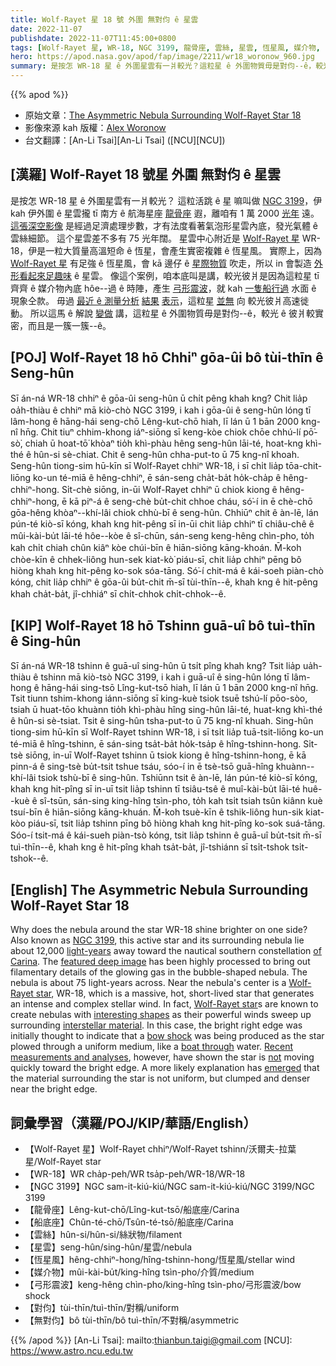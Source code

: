 ```yaml
---
title: Wolf-Rayet 星 18 號 外圍 無對伨 ê 星雲
date: 2022-11-07
publishdate: 2022-11-07T11:45:00+0800
tags: [Wolf-Rayet 星, WR-18, NGC 3199, 龍骨座, 雲絲, 星雲, 恆星風, 媒介物, 弓形震波, 對伨]
hero: https://apod.nasa.gov/apod/fap/image/2211/wr18_woronow_960.jpg
summary: 是按怎 WR-18 星 ê 外圍星雲有一爿較光？這粒星 ê 外圍物質毋是對伨--ê，較光 ê 彼爿較實密，而且是一簇一簇--ê。
---
```


{{% apod %}}

- 原始文章：[The Asymmetric Nebula Surrounding Wolf-Rayet Star 18](https://apod.nasa.gov/apod/ap221107.html)
- 影像來源 kah 版權：[Alex Woronow](https://www.astrobin.com/users/Alex_Woronow/)
- 台文翻譯：[An-Li Tsai][An-Li Tsai] ([NCU][NCU])

## [漢羅] Wolf-Rayet 18 號星 外圍 無對伨 ê 星雲
是按怎 WR-18 星 ê 外圍星雲有一爿較光？
這粒活跳 ê 星 嘛叫做 [NGC 3199][NGC 3199]，伊 kah 伊外圍 ê 星雲攏 tī 南方 ê 航海星座 [龍骨座][of Carina] 遐，離咱有 1 萬 2000 [光年][light-years] 遠。
[這張深空影像][featured deep image] 是經過足濟處理步數，才有法度看著氣泡形星雲內底，發光氣體 ê 雲絲細節。
這个星雲差不多有 75 光年闊。
星雲中心附近是 [Wolf-Rayet 星][Wolf-Rayet star 1] WR-18，伊是一粒大質量高溫短命 ê 恆星，會產生實密複雜 ê 恆星風。
實際上，因為 [Wolf-Rayet 星][Wolf-Rayet star 2] 有足強 ê 恆星風，會 kā 邊仔 ê [星際物質][interstellar material] 吹走，所以 in 會製造 [外形看起來足趣味][interesting shapes] ê 星雲。
像這个案例，咱本底叫是講，較光彼爿是因為這粒星 tī 齊齊 ê 媒介物內底 hôe--過 ê 時陣，產生 [弓形震波][bow shock]，就 kah [一隻船行過][boat through] 水面 ê 現象仝款。
毋過 [最近 ê 測量分析][Recent measurements and analys] [結果][e] [表示][s]，這粒星 [並無][not] 向 較光彼爿高速徙動。
所以這馬 ê 解說 [變做][emerged] 講，這粒星 ê 外圍物質毋是對伨--ê，較光 ê 彼爿較實密，而且是一簇一簇--ê。

## [POJ] Wolf-Rayet 18 hō Chhiⁿ gōa-ûi bô tùi-thīn ê Seng-hûn
Sī án-ná WR-18 chhiⁿ ê gōa-ûi seng-hûn ū chi̍t pêng khah kng?
Chit lia̍p oa̍h-thiàu ê chhiⁿ mā kiò-chò NGC 3199, i kah i gōa-ûi ê seng-hûn lóng tī lâm-hong ê hāng-hái seng-chō Lêng-kut-chō hiah, lī lán ū 1 bān 2000 kng-nî hn̄g.
Chit tiuⁿ chhim-khong iáⁿ-siōng sī keng-kòe chiok chōe chhú-lí pō͘-sò͘, chiah ū hoat-tō͘ khòaⁿ tio̍h khì-phàu hêng seng-hûn lāi-té, hoat-kng khì-thé ê hûn-si sè-chiat.
Chit ê seng-hûn chha-put-to ū 75 kng-nî khoah.
Seng-hûn tiong-sim hū-kīn sī Wolf-Rayet chhiⁿ WR-18, i sī chi̍t lia̍p tōa-chit-liōng ko-un té-miā ê hêng-chhiⁿ, ē sán-seng cha̍t-ba̍t ho̍k-cha̍p ê hêng-chhiⁿ-hong.
Si̍t-chè siōng, in-ūi Wolf-Rayet chhiⁿ ū chiok kiong ê hêng-chhiⁿ-hong, ē kā piⁿ-á ê seng-chè bu̍t-chit chhoe cháu, só͘-í in ē chè-chō gōa-hêng khòaⁿ--khí-lâi chiok chhù-bī ê seng-hûn.
Chhiūⁿ chit ê àn-lē, lán pún-té kiò-sī kóng, khah kng hit-pêng sī in-ūi chit lia̍p chhiⁿ tī chiâu-chê ê mûi-kài-bu̍t lāi-té hôe--kòe ê sî-chūn, sán-seng keng-hêng chìn-pho, to̍h kah chi̍t chiah chûn kiâⁿ kòe chúi-bīn ê hiān-siōng kāng-khoán.
M̄-koh chòe-kīn ê chhek-liông hun-sek kiat-kò͘ piáu-sī, chit lia̍p chhiⁿ pēng bô hiòng khah kng hit-pêng ko-sok sóa-tāng.
Só͘-í chit-má ê kái-soeh piàn-chò kóng, chit lia̍p chhiⁿ ê gōa-ûi bu̍t-chit m̄-sī tùi-thīn--ê, khah kng ê hit-pêng khah cha̍t-ba̍t, jî-chhiáⁿ sī chi̍t-chhok chi̍t-chhok--ê.


## [KIP] Wolf-Rayet 18 hō Tshinn guā-uî bô tuì-thīn ê Sing-hûn
Sī án-ná WR-18 tshinn ê guā-uî sing-hûn ū tsi̍t pîng khah kng?
Tsit lia̍p ua̍h-thiàu ê tshinn mā kiò-tsò NGC 3199, i kah i guā-uî ê sing-hûn lóng tī lâm-hong ê hāng-hái sing-tsō Lîng-kut-tsō hiah, lī lán ū 1 bān 2000 kng-nî hn̄g.
Tsit tiunn tshim-khong iánn-siōng sī king-kuè tsiok tsuē tshú-lí pōo-sòo, tsiah ū huat-tōo khuànn tio̍h khì-phàu hîng sing-hûn lāi-té, huat-kng khì-thé ê hûn-si sè-tsiat.
Tsit ê sing-hûn tsha-put-to ū 75 kng-nî khuah.
Sing-hûn tiong-sim hū-kīn sī Wolf-Rayet tshinn WR-18, i sī tsi̍t lia̍p tuā-tsit-liōng ko-un té-miā ê hîng-tshinn, ē sán-sing tsa̍t-ba̍t ho̍k-tsa̍p ê hîng-tshinn-hong.
Si̍t-tsè siōng, in-uī Wolf-Rayet tshinn ū tsiok kiong ê hîng-tshinn-hong, ē kā pinn-á ê sing-tsè bu̍t-tsit tshue tsáu, sóo-í in ē tsè-tsō guā-hîng khuànn--khí-lâi tsiok tshù-bī ê sing-hûn.
Tshiūnn tsit ê àn-lē, lán pún-té kiò-sī kóng, khah kng hit-pîng sī in-uī tsit lia̍p tshinn tī tsiâu-tsê ê muî-kài-bu̍t lāi-té huê--kuè ê sî-tsūn, sán-sing king-hîng tsìn-pho, to̍h kah tsi̍t tsiah tsûn kiânn kuè tsuí-bīn ê hiān-siōng kāng-khuán.
M̄-koh tsuè-kīn ê tshik-liông hun-sik kiat-kòo piáu-sī, tsit lia̍p tshinn pīng bô hiòng khah kng hit-pîng ko-sok suá-tāng.
Sóo-í tsit-má ê kái-sueh piàn-tsò kóng, tsit lia̍p tshinn ê guā-uî bu̍t-tsit m̄-sī tuì-thīn--ê, khah kng ê hit-pîng khah tsa̍t-ba̍t, jî-tshiánn sī tsi̍t-tshok tsi̍t-tshok--ê.

## [English] The Asymmetric Nebula Surrounding Wolf-Rayet Star 18
Why does the nebula around the star WR-18 shine brighter on one side?
Also known as [NGC 3199][NGC 3199], this active star and its surrounding nebula lie about 12,000 [light-years][light-years] away toward the nautical southern constellation [of Carina][of Carina].
The [featured deep image][featured deep image] has been highly processed to bring out filamentary details of the glowing gas in the bubble-shaped nebula.
The nebula is about 75 light-years across.
Near the nebula's center is a [Wolf-Rayet star][Wolf-Rayet star 1], WR-18, which is a massive, hot, short-lived star that generates an intense and complex stellar wind.
In fact, [Wolf-Rayet star][Wolf-Rayet star 2]s are known to create nebulas with [interesting shapes][interesting shapes] as their powerful winds sweep up surrounding [interstellar material][interstellar material].
In this case, the bright right edge was initially thought to indicate that a [bow shock][bow shock] was being produced as the star plowed through a uniform medium, like a [boat through][boat through] water.
[Recent measurements and analys][Recent measurements and analys][e][e][s][s], however, have shown the star is [not][not] moving quickly toward the bright edge.
A more likely explanation has [emerged][emerged] that the material surrounding the star is not uniform, but clumped and denser near the bright edge.

## 詞彙學習（漢羅/POJ/KIP/華語/English）
- 【Wolf-Rayet 星】Wolf-Rayet chhiⁿ/Wolf-Rayet tshinn/沃爾夫-拉葉星/Wolf-Rayet star
- 【WR-18】WR cha̍p-peh/WR tsa̍p-peh/WR-18/WR-18
- 【NGC 3199】NGC sam-it-kiú-kiú/NGC sam-it-kiú-kiú/NGC 3199/NGC 3199
- 【龍骨座】Lêng-kut-chō/Lîng-kut-tsō/船底座/Carina
- 【船底座】Chûn-té-chō/Tsûn-té-tsō/船底座/Carina
- 【雲絲】hûn-si/hûn-si/絲狀物/filament
- 【星雲】seng-hûn/sing-hûn/星雲/nebula
- 【恆星風】hêng-chhiⁿ-hong/hîng-tshinn-hong/恆星風/stellar wind
- 【媒介物】mûi-kài-bu̍t/king-hîng tsìn-pho/介質/medium
- 【弓形震波】keng-hêng chìn-pho/king-hîng tsìn-pho/弓形震波/bow shock
- 【對伨】tùi-thīn/tuì-thīn/對稱/uniform
- 【無對伨】bô tùi-thīn/bô tuì-thīn/不對稱/asymmetric


{{% /apod %}}
[An-Li Tsai]: mailto:thianbun.taigi@gmail.com
[NCU]: https://www.astro.ncu.edu.tw

[copyright]: https://apod.nasa.gov/apod/fap/lib/about_apod.html#srapply
[License]: https://creativecommons.org/licenses/by/2.0/

[NGC 3199]:https://en.wikipedia.org/wiki/NGC_3199
[light-years]:https://spaceplace.nasa.gov/light-year/en/
[of Carina]:http://www.hawastsoc.org/deepsky/car/index.html
[featured deep image]:https://www.astrobin.com/x0kpsk/
[Wolf-Rayet star 1]:https://astrobiology.nasa.gov/news/a-wolf-rayet-bubble-and-the-early-solar-system/
[Wolf-Rayet star 2]:https://apod.nasa.gov/apod/ap200308.html
[interesting shapes]:https://apod.nasa.gov/apod/ap200612.html
[interstellar material]:https://www-ssg.sr.unh.edu/ism/what1.html
[bow shock]:https://apod.nasa.gov/apod/ap200202.html
[boat through]:https://en.wikipedia.org/wiki/Bow_wave
[Recent measurements and analys]:https://ui.adsabs.harvard.edu/abs/2017ApJ...846...76T/abstract
[e]:https://ui.adsabs.harvard.edu/abs/2001ApJ...563..875M/abstract
[s]:https://ui.adsabs.harvard.edu/abs/2017ApJ...846...76T/abstract
[not]:https://image.shutterstock.com/image-photo/funny-british-kitten-looks-surprise-260nw-1221814405.jpg
[emerged]:https://ui.adsabs.harvard.edu/abs/2001ApJ...563..875M/abstract



